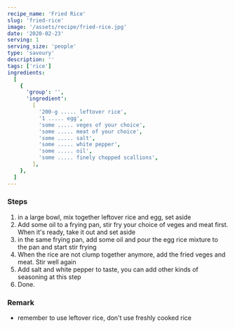 ```yaml
---
recipe_name: 'Fried Rice'
slug: 'fried-rice'
image: '/assets/recipe/fried-rice.jpg'
date: '2020-02-23'
serving: 1
serving_size: 'people'
type: 'savoury'
description: ''
tags: ['rice']
ingredients:
  [
    {
      'group': '',
      'ingredient':
        [
          '200-g ..... leftover rice',
          '1 ..... egg',
          'some ..... veges of your choice',
          'some ..... meat of your choice',
          'some ..... salt',
          'some ..... white pepper',
          'some ..... oil',
          'some ..... finely chopped scallions',
        ],
    },
  ]
---
```


### Steps

1. in a large bowl, mix together leftover rice and egg, set aside
2. Add some oil to a frying pan, stir fry your choice of veges and meat first. When it's ready, take it out and set aside
3. in the same frying pan, add some oil and pour the egg rice mixture to the pan and start stir frying
4. When the rice are not clump together anymore, add the fried veges and meat. Stir well again
5. Add salt and white pepper to taste, you can add other kinds of seasoning at this step
6. Done.

### Remark

- remember to use leftover rice, don't use freshly cooked rice
